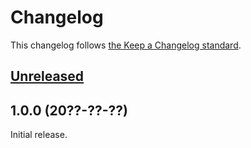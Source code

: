 # Changelog

This changelog follows [the Keep a Changelog standard](https://keepachangelog.com).


## [Unreleased](https://github.com/WillanVelascoFernandez/blade-dagoicons/compare/1.0.0...main)


## 1.0.0 (20??-??-??)

Initial release.
